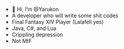 - 👋 Hi, I’m @Yarukon
- A developer who will write some shit codes
- Final Fantasy XIV Player (Lalafell yes)
- Java, C#, and Lua
- Crippling depression
- Not MtF
